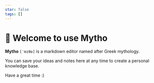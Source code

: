 ```yaml
---
star: false
tags: []
---
```


# 🎉 Welcome to use Mytho

**Mytho** `[ˈmɪθɒ]` is a markdown editor named after Greek mythology.

You can save your ideas and notes here at any time to create a personal knowledge base.

Have a great time :)
